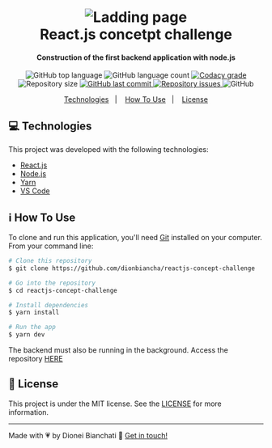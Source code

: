 <h1 align="center">
    <img alt="Ladding page" src="https://user-images.githubusercontent.com/4256471/60937329-69836380-a2a6-11e9-910b-759f9f1d26a7.png" />
    <br>
    React.js concetpt challenge
</h1>

<h4 align="center">
  Construction of the first backend application with node.js
</h4>
<p align="center">
  <img alt="GitHub top language" src="https://img.shields.io/github/languages/top/dionbiancha/reactjs-concept-challenge.svg">

  <img alt="GitHub language count" src="https://img.shields.io/github/languages/count/dionbiancha/reactjs-concept-challenge.svg">

  <a href="https://www.codacy.com/app/dionbiancha/reactjs-concept-challenge?utm_source=github.com&amp;utm_medium=referral&amp;utm_content=dionbiancha/reactjs-concept-challenge&amp;utm_campaign=Badge_Grade">
    <img alt="Codacy grade" src="https://img.shields.io/codacy/grade/1b577a07dda843aba09f4bc55d1af8fc.svg">
  </a>

  <img alt="Repository size" src="https://img.shields.io/github/repo-size/dionbiancha/reactjs-concept-challenge.svg">
  <a href="https://github.com/dionbiancha/reactjs-concept-challenge/commits/master">
    <img alt="GitHub last commit" src="https://img.shields.io/github/last-commit/dionbiancha/reactjs-concept-challenge.svg">
  </a>

  <a href="https://github.com/dionbiancha/reactjs-concept-challenge/issues">
    <img alt="Repository issues" src="https://img.shields.io/github/issues/dionbiancha/reactjs-concept-challenge.svg">
  </a>

  <img alt="GitHub" src="https://img.shields.io/github/license/dionbiancha/reactjs-concept-challenge.svg">
</p>

<p align="center">
  <a href="#computer-technologies">Technologies</a>&nbsp;&nbsp;&nbsp;|&nbsp;&nbsp;&nbsp;
  <a href="#information_source-how-to-use">How To Use</a>&nbsp;&nbsp;&nbsp;|&nbsp;&nbsp;&nbsp;
  <a href="#memo-license">License</a>
</p>

## :computer: Technologies

This project was developed with the following technologies:

-  [React.js][reactjs]
-  [Node.js][nodejs]
-  [Yarn][yarn]
-  [VS Code][vc]

## :information_source: How To Use

To clone and run this application, you'll need [Git](https://git-scm.com) installed on your computer. From your command line:

```bash
# Clone this repository
$ git clone https://github.com/dionbiancha/reactjs-concept-challenge

# Go into the repository
$ cd reactjs-concept-challenge

# Install dependencies
$ yarn install

# Run the app
$ yarn dev

```

The backend must also be running in the background. Access the repository [HERE](https://github.com/dionbiancha/nodejs-concept-challenge)

## :memo: License
This project is under the MIT license. See the [LICENSE](https://github.com/dionbiancha/reactjs-concept-challenge/blob/master/LICENSE) for more information.

---

Made with :heartpulse: by Dionei Bianchati :wave: [Get in touch!](https://www.linkedin.com/in/dionbiancha/)


[vc]: https://code.visualstudio.com/
[nodejs]: https://nodejs.org/en/
[yarn]: https://yarnpkg.com/
[reactjs]: https://pt-br.reactjs.org/


